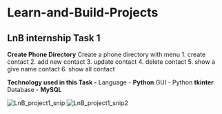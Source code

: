 # Learn-and-Build-Projects
  
  
## LnB internship Task 1
  **Create Phone Directory**
    Create a phone directory with menu
    1. create contact
    2. add new contact
    3. update contact
    4. delete contact
    5. show a give name contact
    6. show all contact
  
  **Technology used in this Task -** 
    Language - **Python**
    GUI - Python **tkinter**
    Database - **MySQL**
    
![LnB_project1_snip](https://user-images.githubusercontent.com/98840815/170743668-d80908ec-7c99-4ed9-8626-e72c683db97e.PNG)
![LnB_project1_snip2](https://user-images.githubusercontent.com/98840815/170743689-d3aa0550-2072-44c1-ab80-7b6b53cec2ce.PNG)
